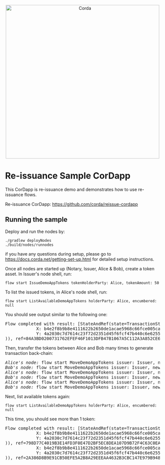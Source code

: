 <p align="center">	
  <img src="https://www.corda.net/wp-content/uploads/2016/11/fg005_corda_b.png" alt="Corda" width="500">	
</p>

# Re-issuance Sample CorDapp 
This CorDapp is re-issuance demo and demonstrates how to use re-issuance flows.

Re-issuance CorDapp: https://github.com/corda/reissue-cordapp

## Running the sample

Deploy and run the nodes by:
```
./gradlew deployNodes
./build/nodes/runnodes
```
if you have any questions during setup, please go to https://docs.corda.net/getting-set-up.html for detailed setup instructions.

Once all nodes are started up (Notary, Issuer, Alice & Bob), create a token asset. In Issuer's node shell, run:
```
flow start IssueDemoAppTokens tokenHolderParty: Alice, tokenAmount: 50
```

To list the issued tokens, in Alice's node shell, run:
```
flow start ListAvailableDemoAppTokens holderParty: Alice, encumbered: null
```
You should see output similar to the following one:
<pre>
Flow completed with result: [StateAndRef(state=TransactionState(data=<b>50 TokenType(tokenIdentifier='DemoAppToken', fractionDigits=0) issued by Issuer held by Alice</b>, contract=com.r3.corda.lib.tokens.contracts.FungibleTokenContract, notary=O=Notary, L=London, C=GB, encumbrance=null, constraint=SignatureAttachmentConstraint(key=EC Public Key [5a:9f:70:fd:5f:d4:26:ed:55:66:42:78:a8:ee:09:ff:57:33:7e:e4]
            X: b4e2f8b9b8e4111622b2650de1acae5968c66fce005ca82a884d89c04e803d24
            Y: 4a2030c7d7614c23f72d2351d45f6fcf47b440c6e6255871206c5bd2e91c5adb
)), ref=84A3BD0200731762EFEF46F1013DFB47B1067A5C112A3A852CE6E7FF5E51302C(0))]
</pre>

Then, transfer the tokens between Alice and Bob many times to generate transaction back-chain:
<pre>
<i>Alice's node:</i> flow start MoveDemoAppTokens issuer: Issuer, newTokenHolderParty: Bob, tokenAmount: 30 
<i>Bob's node:</i> flow start MoveDemoAppTokens issuer: Issuer, newTokenHolderParty: Bob, tokenAmount: 20 
<i>Alice's node:</i> flow start MoveDemoAppTokens issuer: Issuer, newTokenHolderParty: Bob, tokenAmount: 15
<i>Bob's node:</i> flow start MoveDemoAppTokens issuer: Issuer, newTokenHolderParty: Bob, tokenAmount: 25
<i>Alice's node:</i> flow start MoveDemoAppTokens issuer: Issuer, newTokenHolderParty: Bob, tokenAmount: 35
<i>Bob's node:</i> flow start MoveDemoAppTokens issuer: Issuer, newTokenHolderParty: Bob, tokenAmount: 10
</pre>

Next, list available tokens again:
```
flow start ListAvailableDemoAppTokens holderParty: Alice, encumbered: null
```
This time, you should see more than 1 token:
<pre>
Flow completed with result: [StateAndRef(state=TransactionState(<b>data=15 TokenType(tokenIdentifier='DemoAppToken', fractionDigits=0) issued by Issuer held by Alice</b>, contract=com.r3.corda.lib.tokens.contracts.FungibleTokenContract, notary=O=Notary, L=London, C=GB, encumbrance=null, constraint=SignatureAttachmentConstraint(key=EC Public Key [5a:9f:70:fd:5f:d4:26:ed:55:66:42:78:a8:ee:09:ff:57:33:7e:e4]
            X: b4e2f8b9b8e4111622b2650de1acae5968c66fce005ca82a884d89c04e803d24
            Y: 4a2030c7d7614c23f72d2351d45f6fcf47b440c6e6255871206c5bd2e91c5adb
)), ref=798D77C4019B3E14FD3F0E47D2BF5EC8DEA107D9B72F4C63C0EA0B854BEB3E16(1)), StateAndRef(state=TransactionState(data=<b>10 TokenType(tokenIdentifier='DemoAppToken', fractionDigits=0) issued by Issuer held by Alice</b>, contract=com.r3.corda.lib.tokens.contracts.FungibleTokenContract, notary=O=Notary, L=London, C=GB, encumbrance=null, constraint=SignatureAttachmentConstraint(key=EC Public Key [5a:9f:70:fd:5f:d4:26:ed:55:66:42:78:a8:ee:09:ff:57:33:7e:e4]
            X: b4e2f8b9b8e4111622b2650de1acae5968c66fce005ca82a884d89c04e803d24
            Y: 4a2030c7d7614c23f72d2351d45f6fcf47b440c6e6255871206c5bd2e91c5adb
)), ref=2A386D8B9E91CB50EFE5A2B8A29EEEAA4632B3CBC147E979B9483FC32DAAB370(0))]
</pre>
